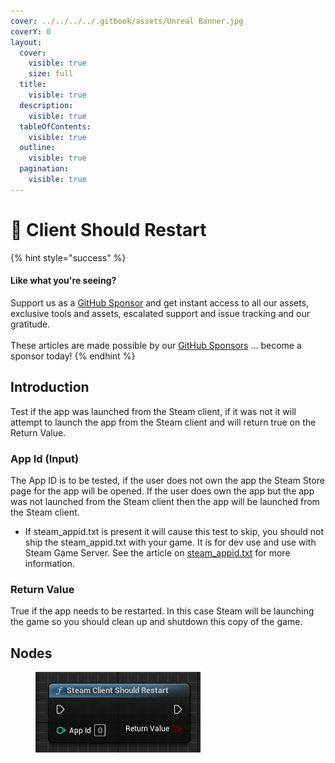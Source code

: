 ```yaml
---
cover: ../../../../.gitbook/assets/Unreal Banner.jpg
coverY: 0
layout:
  cover:
    visible: true
    size: full
  title:
    visible: true
  description:
    visible: true
  tableOfContents:
    visible: true
  outline:
    visible: true
  pagination:
    visible: true
---
```


# 🔵 Client Should Restart

{% hint style="success" %}
#### Like what you're seeing?

Support us as a [GitHub Sponsor](../../../../become-a-sponsor/) and get instant access to all our assets, exclusive tools and assets, escalated support and issue tracking and our gratitude.\
\
These articles are made possible by our [GitHub Sponsors](../../../../become-a-sponsor/) ... become a sponsor today!
{% endhint %}

## Introduction

Test if the app was launched from the Steam client, if it was not it will attempt to launch the app from the Steam client and will return true on the Return Value.

### App Id (Input)

The App ID is to be tested, if the user does not own the app the Steam Store page for the app will be opened. If the user does own the app but the app was not launched from the Steam client then the app will be launched from the Steam client.

* If steam\_appid.txt is present it will cause this test to skip, you should not ship the steam\_appid.txt with your game. It is for dev use and use with Steam Game Server. See the article on [steam\_appid.txt](../../../../company/steam/steamworks/steam\_appid.txt.md) for more information.

### Return Value

True if the app needs to be restarted. In this case Steam will be launching the game so you should clean up and shutdown this copy of the game.

## Nodes

<figure><img src="../../../../.gitbook/assets/image (197).png" alt=""><figcaption></figcaption></figure>
